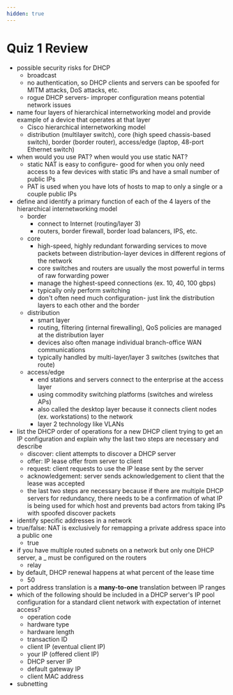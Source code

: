 ```yaml
---
hidden: true
---
```


# Quiz 1 Review

* possible security risks for DHCP
  * broadcast
  * no authentication, so DHCP clients and servers can be spoofed for MITM attacks, DoS attacks, etc.
  * rogue DHCP servers- improper configuration means potential network issues
* name four layers of hierarchical internetworking model and provide example of a device that operates at that layer
  * Cisco hierarchical internetworking model
  * distribution (multilayer switch), core (high speed chassis-based switch), border (border router), access/edge (laptop, 48-port Ethernet switch)
* when would you use PAT? when would you use static NAT?
  * static NAT is easy to configure- good for when you only need access to a few devices with static IPs and have a small number of public IPs
  * PAT is used when you have lots of hosts to map to only a single or a couple public IPs
* define and identify a primary function of each of the 4 layers of the hierarchical internetworking model
  * border
    * connect to Internet (routing/layer 3)
    * routers, border firewall, border load balancers, IPS, etc.
  * core
    * high-speed, highly redundant forwarding services to move packets between distribution-layer devices in different regions of the network
    * core switches and routers are usually the most powerful in terms of raw forwarding power
    * manage the highest-speed connections (ex. 10, 40, 100 gbps)
    * typically only perform switching
    * don't often need much configuration- just link the distribution layers to each other and the border
  * distribution
    * smart layer
    * routing, filtering (internal firewalling), QoS policies are managed at the distribution layer
    * devices also often manage individual branch-office WAN communications
    * typically handled by multi-layer/layer 3 switches (switches that route)
  * access/edge
    * end stations and servers connect to the enterprise at the access layer
    * using commodity switching platforms (switches and wireless APs)
    * also called the desktop layer because it connects client nodes (ex. workstations) to the network
    * layer 2 technology like VLANs
* list the DHCP order of operations for a new DHCP client trying to get an IP configuration and explain why the last two steps are necessary and describe
  * discover: client attempts to discover a DHCP server
  * offer: IP lease offer from server to client
  * request: client requests to use the IP lease sent by the server
  * acknowledgement: server sends acknowledgement to client that the lease was accepted
  * the last two steps are necessary because if there are multiple DHCP servers for redundancy, there needs to be a confirmation of what IP is being used for which host and prevents bad actors from taking IPs with spoofed discover packets
* identify specific addresses in a network
* true/false: NAT is exclusively for remapping a private address space into a public one
  * true
* if you have multiple routed subnets on a network but only one DHCP server, a \_ must be configured on the routers
  * relay
* by default, DHCP renewal happens at what percent of the lease time
  * 50
* port address translation is a **many-to-one** translation between IP ranges
* which of the following should be included in a DHCP server's IP pool configuration for a standard client network with expectation of internet access?
  * operation code
  * hardware type
  * hardware length
  * transaction ID
  * client IP (eventual client IP)
  * your IP (offered client IP)
  * DHCP server IP
  * default gateway IP
  * client MAC address
* subnetting
